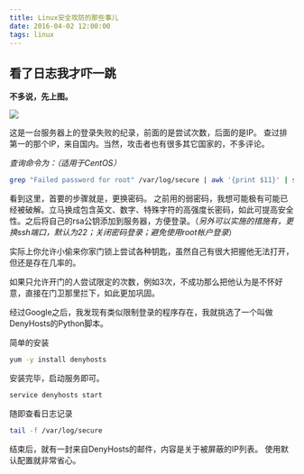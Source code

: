 ```yaml
---
title: Linux安全攻防的那些事儿
date: 2016-04-02 12:00:00
tags: linux
---
```


## 看了日志我才吓一跳

**不多说，先上图。**

![](http://ww3.sinaimg.cn/large/005R1IGWjw1f4jcqnbqpwj30pa0u6td1.jpg)

这是一台服务器上的登录失败的纪录，前面的是尝试次数，后面的是IP。
查过排第一的那个IP，来自国内。当然，攻击者也有很多其它国家的，不多评论。

*查询命令为：（适用于CentOS）*
```bash
grep "Failed password for root" /var/log/secure | awk '{print $11}' | sort | uniq -c | sort -nr | more
```
看到这里，首要的步骤就是，更换密码。
之前用的弱密码，我想可能极有可能已经被破解。立马换成包含英文、数字、特殊字符的高强度长密码，如此可提高安全性。之后将自己的rsa公钥添加到服务器，方便登录。（*另外可以实施的措施有，更换ssh端口，默认为22；关闭密码登录；避免使用root帐户登录*）

实际上你允许小偷来你家门锁上尝试各种钥匙，虽然自己有很大把握他无法打开，但还是存在几率的。

如果只允许开门的人尝试限定的次数，例如3次，不成功那么把他认为是不怀好意，直接在门卫那里拦下，如此更加巩固。

经过Google之后，我发现有类似限制登录的程序存在，我就挑选了一个叫做DenyHosts的Python脚本。

简单的安装

```bash
yum -y install denyhosts
```
安装完毕，启动服务即可。

```bash
service denyhosts start
```
随即查看日志记录
```bash
tail -f /var/log/secure
```
结束后，就有一封来自DenyHosts的邮件，内容是关于被屏蔽的IP列表。
使用默认配置就非常省心。
